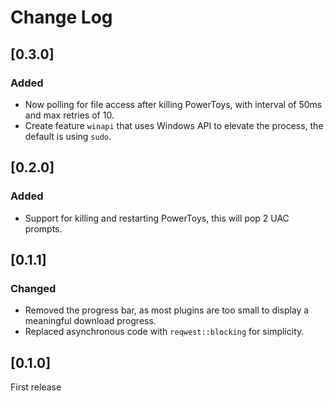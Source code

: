 # Change Log

## [0.3.0]

### Added

- Now polling for file access after killing PowerToys, with interval of 50ms and max retries of 10.
- Create feature `winapi` that uses Windows API to elevate the process, the default is using `sudo`.

## [0.2.0]

### Added

- Support for killing and restarting PowerToys, this will pop 2 UAC prompts.

## [0.1.1]

### Changed

- Removed the progress bar, as most plugins are too small to display a meaningful download progress.
- Replaced asynchronous code with `reqwest::blocking` for simplicity.

## [0.1.0]

First release